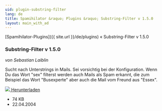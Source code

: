 ```yaml
---
uid: plugin-substring-filter
lang: de
title: Spamihilator &raquo; Plugins &raquo; Substring-Filter v 1.5.0
layout: main_with_ad
---
```


[Spamihilator-Plugins]({{ site.url }}/de/plugins) &laquo; Substring-Filter v 1.5.0

### Substring-Filter v 1.5.0

_von Sebastian Laiblin_

Sucht nach Unterstrings in Mails. Sei vorsichtig bei der Konfiguration. Wenn Du das Wort "sex" filterst werden auch Mails als Spam erkannt, die zum Beispiel das Wort "Busexperte" aber auch die Mail vom Freund aus "Essex".

<div class="downloadsection">
<a href="http://www.laiblin.de/download/download.php?id=substringfilter" class="radius button left" id="download-button"><img src="{{site.url}}/images/download-arrow.png"> Herunterladen</a>
<ul id="download-notes">
<li>74 KB</li>
<li>22.04.2004</li>
</ul>
</div>

